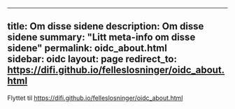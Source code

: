 ---
title: Om disse sidene
description: Om disse sidene
summary: "Litt meta-info om disse sidene"
permalink: oidc_about.html     
sidebar: oidc
layout: page
redirect_to: https://difi.github.io/felleslosninger/oidc_about.html     
--
Flyttet til https://difi.github.io/felleslosninger/oidc_about.html    
